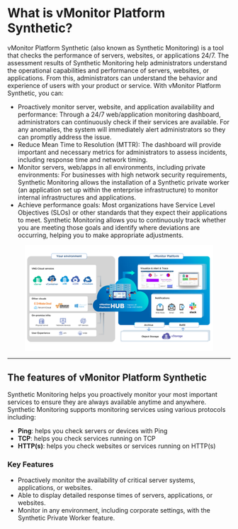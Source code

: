 # What is vMonitor Platform Synthetic?

vMonitor Platform Synthetic (also known as Synthetic Monitoring) is a tool that checks the performance of servers, websites, or applications 24/7. The assessment results of Synthetic Monitoring help administrators understand the operational capabilities and performance of servers, websites, or applications. From this, administrators can understand the behavior and experience of users with your product or service. With vMonitor Platform Synthetic, you can:

* Proactively monitor server, website, and application availability and performance: Through a 24/7 web/application monitoring dashboard, administrators can continuously check if their services are available. For any anomalies, the system will immediately alert administrators so they can promptly address the issue.
* Reduce Mean Time to Resolution (MTTR): The dashboard will provide important and necessary metrics for administrators to assess incidents, including response time and network timing.
* Monitor servers, web/apps in all environments, including private environments: For businesses with high network security requirements, Synthetic Monitoring allows the installation of a Synthetic private worker (an application set up within the enterprise infrastructure) to monitor internal infrastructures and applications.
* Achieve performance goals: Most organizations have Service Level Objectives (SLOs) or other standards that they expect their applications to meet. Synthetic Monitoring allows you to continuously track whether you are meeting those goals and identify where deviations are occurring, helping you to make appropriate adjustments.

<figure><img src="../../../.gitbook/assets/image (28) (1) (1) (1) (1) (1) (1) (1) (1) (1).png" alt=""><figcaption></figcaption></figure>

***

## The features of vMonitor Platform Synthetic <a href="#vmonitorplatformsyntheticlagi-cacchucnangchinhcuavmonitorplatformsynthetic" id="vmonitorplatformsyntheticlagi-cacchucnangchinhcuavmonitorplatformsynthetic"></a>

Synthetic Monitoring helps you proactively monitor your most important services to ensure they are always available anytime and anywhere. Synthetic Monitoring supports monitoring services using various protocols including:

* **Ping**: helps you check servers or devices with Ping
* **TCP**: helps you check services running on TCP
* **HTTP(s)**: helps you check websites or services running on HTTP(s)

### Key Features

* Proactively monitor the availability of critical server systems, applications, or websites.
* Able to display detailed response times of servers, applications, or websites.
* Monitor in any environment, including corporate settings, with the Synthetic Private Worker feature.
